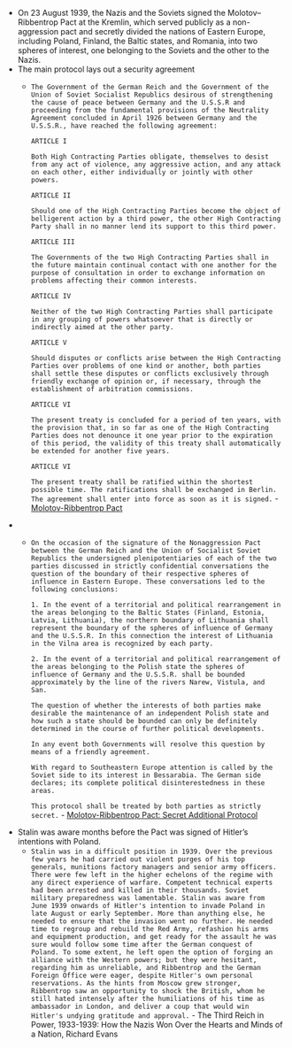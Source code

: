 - On 23 August 1939, the Nazis and the Soviets signed the Molotov–Ribbentrop Pact at the Kremlin, which served publicly as a non-aggression pact and secretly divided the nations of Eastern Europe, including Poland, Finland, the Baltic states, and Romania, into two spheres of interest, one belonging to the Soviets and the other to the Nazis.
- The main protocol lays out a security agreement 
    - `The Government of the German Reich and the Government of the Union of Soviet Socialist Republics desirous of strengthening the cause of peace between Germany and the U.S.S.R and proceeding from the fundamental provisions of the Neutrality Agreement concluded in April 1926 between Germany and the U.S.S.R., have reached the following agreement:`
      
      `ARTICLE I`
      
      `Both High Contracting Parties obligate, themselves to desist from any act of violence, any aggressive action, and any attack on each other, either individually or jointly with other powers.`
      
      `ARTICLE II`
      
      `Should one of the High Contracting Parties become the object of belligerent action by a third power, the other High Contracting Party shall in no manner lend its support to this third power.`
      
      `ARTICLE III`
      
      `The Governments of the two High Contracting Parties shall in the future maintain continual contact with one another for the purpose of consultation in order to exchange information on problems affecting their common interests.`
      
      `ARTICLE IV`
      
      `Neither of the two High Contracting Parties shall participate in any grouping of powers whatsoever that is directly or indirectly aimed at the other party.`
      
      `ARTICLE V`
      
      `Should disputes or conflicts arise between the High Contracting Parties over problems of one kind or another, both parties shall settle these disputes or conflicts exclusively through friendly exchange of opinion or, if necessary, through the establishment of arbitration commissions.`
      
      `ARTICLE VI`
      
      `The present treaty is concluded for a period of ten years, with the provision that, in so far as one of the High Contracting Parties does not denounce it one year prior to the expiration of this period, the validity of this treaty shall automatically be extended for another five years.`
      
      `ARTICLE VI`
      
      `The present treaty shall be ratified within the shortest possible time. The ratifications shall be exchanged in Berlin. The agreement shall enter into force as soon as it is signed.` - [Molotov-Ribbentrop Pact](https://avalon.law.yale.edu/20th_century/nonagres.asp)
- 
	- `On the occasion of the signature of the Nonaggression Pact between the German Reich and the Union of Socialist Soviet Republics the undersigned plenipotentiaries of each of the two parties discussed in strictly confidential conversations the question of the boundary of their respective spheres of influence in Eastern Europe. These conversations led to the following conclusions:`
      
      `1. In the event of a territorial and political rearrangement in the areas belonging to the Baltic States (Finland, Estonia, Latvia, Lithuania), the northern boundary of Lithuania shall represent the boundary of the spheres of influence of Germany and the U.S.S.R. In this connection the interest of Lithuania in the Vilna area is recognized by each party.`
      
      `2. In the event of a territorial and political rearrangement of the areas belonging to the Polish state the spheres of influence of Germany and the U.S.S.R. shall be bounded approximately by the line of the rivers Narew, Vistula, and San.`
      
      `The question of whether the interests of both parties make desirable the maintenance of an independent Polish state and how such a state should be bounded can only be definitely determined in the course of further political developments.`
      
      `In any event both Governments will resolve this question by means of a friendly agreement.`
      
      `With regard to Southeastern Europe attention is called by the Soviet side to its interest in Bessarabia. The German side declares; its complete political disinterestedness in these areas.`
      
      `This protocol shall be treated by both parties as strictly secret.` - [Molotov-Ribbentrop Pact: Secret Additional Protocol](https://avalon.law.yale.edu/20th_century/addsepro.asp)
- Stalin was aware months before the Pact was signed of Hitler’s intentions with Poland.
    - `Stalin was in a difficult position in 1939. Over the previous few years he had carried out violent purges of his top generals, munitions factory managers and senior army officers. There were few left in the higher echelons of the regime with any direct experience of warfare. Competent technical experts had been arrested and killed in their thousands. Soviet military preparedness was lamentable. Stalin was aware from June 1939 onwards of Hitler's intention to invade Poland in late August or early September. More than anything else, he needed to ensure that the invasion went no further. He needed time to regroup and rebuild the Red Army, refashion his arms and equipment production, and get ready for the assault he was sure would follow some time after the German conquest of Poland. To some extent, he left open the option of forging an alliance with the Western powers; but they were hesitant, regarding him as unreliable, and Ribbentrop and the German Foreign Office were eager, despite Hitler's own personal reservations. As the hints from Moscow grew stronger, Ribbentrop saw an opportunity to shock the British, whom he still hated intensely after the humiliations of his time as ambassador in London, and deliver a coup that would win Hitler's undying gratitude and approval.` - The Third Reich in Power, 1933-1939: How the Nazis Won Over the Hearts and Minds of a Nation, Richard Evans